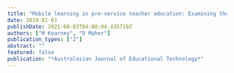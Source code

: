 ```yaml
---
title: "Mobile learning in pre-service teacher education: Examining the use of professional learning networks"
date: 2019-01-01
publishDate: 2021-08-03T04:08:04.435719Z
authors: ["M Kearney", "D Maher"]
publication_types: ["2"]
abstract: ""
featured: false
publication: "*Australasian Journal of Educational Technology*"
---
```



